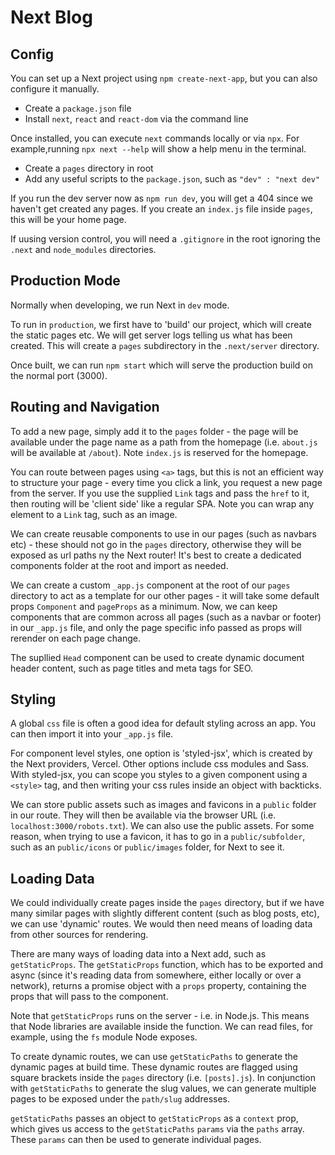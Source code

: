 # Next Blog

## Config

You can set up a Next project using `npm create-next-app`, but you can also configure it manually.

- Create a `package.json` file
- Install `next`, `react` and `react-dom` via the command line

Once installed, you can execute `next` commands locally or via `npx`. For example,running `npx next --help` will show a help menu in the terminal.

- Create a `pages` directory in root
- Add any useful scripts to the `package.json`, such as `"dev" : "next dev"`

If you run the dev server now as `npm run dev`, you will get a 404 since we haven't get created any pages. If you create an `index.js` file inside `pages`, this will be your home page.

If uusing version control, you will need a `.gitignore` in the root ignoring the `.next` and `node_modules` directories.

## Production Mode

Normally when developing, we run Next in `dev` mode.

To run in `production`, we first have to 'build' our project, which will create the static pages etc. We will get server logs telling us what has been created. This will create a `pages` subdirectory in the `.next/server` directory.

Once built, we can run `npm start` which will serve the production build on the normal port (3000).

## Routing and Navigation

To add a new page, simply add it to the `pages` folder - the page will be available under the page name as a path from the homepage (i.e. `about.js` will be available at `/about`). Note `index.js` is reserved for the homepage.

You can route between pages using `<a>` tags, but this is not an efficient way to structure your page - every time you click a link, you request a new page from the server. If you use the supplied `Link` tags and pass the `href` to it, then routing will be 'client side' like a regular SPA. Note you can wrap any element to a `Link` tag, such as an image.

We can create reusable components to use in our pages (such as navbars etc) - these should not go in the `pages` directory, otherwise they will be exposed as url paths ny the Next router! It's best to create a dedicated components folder at the root and import as needed.

We can create a custom `_app.js` component at the root of our `pages` directory to act as a template for our other pages - it will take some default props `Component` and `pageProps` as a minimum. Now, we can keep components that are common across all pages (such as a navbar or footer) in our `_app.js` file, and only the page specific info passed as props will rerender on each page change.

The supllied `Head` component can be used to create dynamic document header content, such as page titles and meta tags for SEO.

## Styling

A global `css` file is often a good idea for default styling across an app. You can then import it into your `_app.js` file.

For component level styles, one option is 'styled-jsx', which is created by the Next providers, Vercel. Other options include css modules and Sass. With styled-jsx, you can scope you styles to a given component using a `<style>` tag, and then writing your css rules inside an object with backticks.

We can store public assets such as images and favicons in a `public` folder in our route. They will then be available via the browser URL (i.e. `localhost:3000/robots.txt`). We can also use the public assets. For some reason, when trying to use a favicon, it has to go in a `public/subfolder`, such as an `public/icons` or `public/images` folder, for Next to see it.

## Loading Data

We could individually create pages inside the `pages` directory, but if we have many similar pages with slightly different content (such as blog posts, etc), we can use 'dynamic' routes. We would then need means of loading data from other sources for rendering.

There are many ways of loading data into a Next add, such as `getStaticProps`. The `getStaticProps` function, which has to be exported and async (since it's reading data from somewhere, either locally or over a network), returns a promise object with a `props` property, containing the props that will pass to the component.

Note that `getStaticProps` runs on the server - i.e. in Node.js. This means that Node libraries are available inside the function. We can read files, for example, using the `fs` module Node exposes.

To create dynamic routes, we can use `getStaticPaths` to generate the dynamic pages at build time. These dynamic routes are flagged using square brackets inside the `pages` directory (i.e. `[posts].js`). In conjunction with `getStaticPaths` to generate the slug values, we can generate multiple pages to be exposed under the `path/slug` addresses.

`getStaticPaths` passes an object to `getStaticProps` as a `context` prop, which gives us access to the `getStaticPaths` `params` via the `paths` array. These `params` can then be used to generate individual pages.
